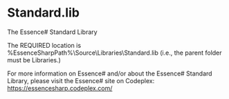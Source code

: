 Standard.lib
============

The Essence# Standard Library

The REQUIRED location is %EssenceSharpPath%\Source\Libraries\Standard.lib (i.e., the parent folder must be Libraries.)

For more information on Essence# and/or about the Essence# Standard Library,
please visit the Essence# site on Codeplex: https://essencesharp.codeplex.com/
